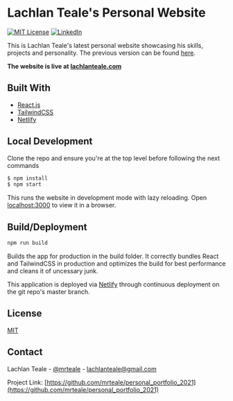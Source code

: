 # Lachlan Teale's Personal Website

[![MIT License][license-shield]][license-url]
[![LinkedIn][linkedin-shield]][linkedin-url]

This is Lachlan Teale's latest personal website showcasing his skills, projects and personality. The previous version can be found [here](https://github.com/MrTeale/personal_website).

**The website is live at [lachlanteale.com](www.lachlanteale.com)**

## Built With
* [React.js](https://reactjs.org/)
* [TailwindCSS](https://tailwindcss.com)
* [Netlify](https://www.netlify.com/)


## Local Development

Clone the repo and ensure you're at the top level before following the next commands

```bash
$ npm install
$ npm start
```

This runs the website in development mode with lazy reloading. Open [localhost:3000](http://localhost:3000) to view it in a browser.

## Build/Deployment

```bash
npm run build
```

Builds the app for production in the build folder. It correctly bundles React and TailwindCSS in production and optimizes the build for best performance and cleans it of uncessary junk.

This application is deployed via [Netlify](https://www.netlify.com/) through continuous deployment on the git repo's master branch.

## License
[MIT](https://choosealicense.com/licenses/mit/)

## Contact

Lachlan Teale - [@mrteale](https://twitter.com/mrteale) - lachlanteale@gmail.com

Project Link: [https://github.com/mrteale/personal_portfolio_2021](https://github.com/mrteale/personal_portfolio_2021)

[license-shield]: https://img.shields.io/github/license/mrteale/personal_portfolio_2021.svg?style=for-the-badge
[license-url]: https://github.com/MrTeale/Personal_Portfolio_2021/blob/master/LICENSE.txt
[linkedin-shield]: https://img.shields.io/badge/-LinkedIn-black.svg?style=for-the-badge&logo=linkedin&colorB=555
[linkedin-url]: https://linkedin.com/in/mrteale